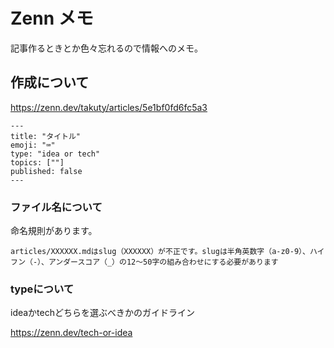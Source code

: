 # Zenn メモ

記事作るときとか色々忘れるので情報へのメモ。

## 作成について

https://zenn.dev/takuty/articles/5e1bf0fd6fc5a3

```
---
title: "タイトル"
emoji: "⌨"
type: "idea or tech"
topics: [""]
published: false
---
```

### ファイル名について

命名規則があります。

```
articles/XXXXXX.mdはslug（XXXXXX）が不正です。slugは半角英数字（a-z0-9）、ハイフン（-）、アンダースコア（_）の12〜50字の組み合わせにする必要があります
```

### typeについて

ideaかtechどちらを選ぶべきかのガイドライン

https://zenn.dev/tech-or-idea
